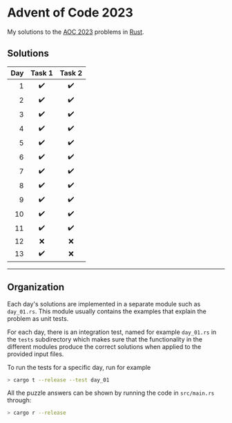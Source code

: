 # Advent of Code 2023

My solutions to the [AOC 2023](https://adventofcode.com/2023) problems in [Rust](https://www.rust-lang.org/).

## Solutions

| Day  | Task 1 | Task 2  |
| ---: | :----: | :-----: | 
|  1 | :heavy_check_mark: | :heavy_check_mark: |  
|  2 | :heavy_check_mark: | :heavy_check_mark: |  
|  3 | :heavy_check_mark: | :heavy_check_mark: |  
|  4 | :heavy_check_mark: | :heavy_check_mark: |  
|  5 | :heavy_check_mark: | :heavy_check_mark: |  
|  6 | :heavy_check_mark: | :heavy_check_mark: |  
|  7 | :heavy_check_mark: | :heavy_check_mark: |  
|  8 | :heavy_check_mark: | :heavy_check_mark: |  
|  9 | :heavy_check_mark: | :heavy_check_mark: |  
| 10 | :heavy_check_mark: | :heavy_check_mark: |  
| 11 | :heavy_check_mark: | :heavy_check_mark: |  
| 12 | :x: | :x: |  
| 13 | :heavy_check_mark: | :x: |  

***

## Organization

Each day's solutions are implemented in a separate module such as `day_01.rs`. This module usually contains the examples that explain the problem as unit tests.

For each day, there is an integration test, named for example `day_01.rs` in the `tests` subdirectory which makes sure that the functionality in the different modules produce the correct solutions when applied to the provided input files.

To run the tests for a specific day, run for example

```sh
> cargo t --release --test day_01
```

All the puzzle answers can be shown by running the code in `src/main.rs` through:

```sh
> cargo r --release
```
